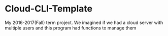 # Cloud-CLI-Template
My 2016-2017(Fall) term project. We imagined if we had a cloud server with multiple users and this program had functions to manage them
